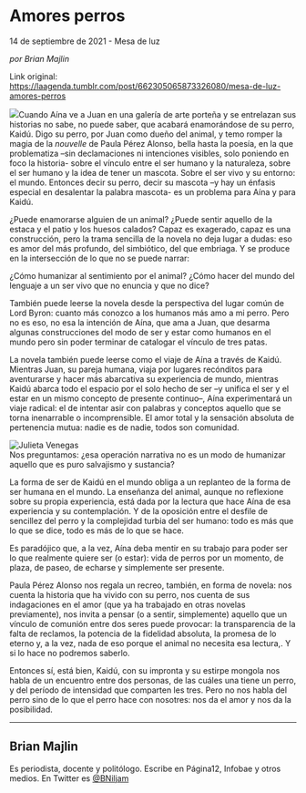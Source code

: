 # Amores perros



14 de septiembre de 2021 - Mesa de luz

_por Brian Majlin_

Link original: https://laagenda.tumblr.com/post/662305065873326080/mesa-de-luz-amores-perros

![](https://64.media.tumblr.com/efb3c64077dff5d02405312b6d5d81c9/1e728298f0a4f077-75/s500x750/b5a5d1889b7cc30fe8be01e901340469148ea93c.jpg)Cuando Aína
ve a Juan en una galería de arte porteña y se entrelazan sus historias no sabe,
no puede saber, que acabará enamorándose de su perro, Kaidú. Digo su perro, por
Juan como dueño del animal, y temo romper la magia de la *nouvelle* de Paula Pérez Alonso, bella hasta la poesía, en la que
problematiza –sin declamaciones ni intenciones visibles, solo poniendo en foco
la historia- sobre el vínculo entre el ser humano y la naturaleza, sobre el ser
humano y la idea de tener un mascota. Sobre el ser vivo y su entorno: el mundo.
Entonces decir su perro, decir su mascota –y hay un énfasis especial en
desalentar la palabra mascota- es un problema para Aína y para Kaidú. 

¿Puede
enamorarse alguien de un animal? ¿Puede sentir aquello de la estaca y el patio
y los huesos calados? Capaz es exagerado, capaz es una construcción, pero la
trama sencilla de la novela no deja lugar a dudas: eso es amor del más
profundo, del simbiótico, del que embriaga. Y se produce en la intersección de
lo que no se puede narrar: 

¿Cómo
humanizar al sentimiento por el animal? ¿Cómo hacer del mundo del lenguaje a un
ser vivo que no enuncia y que no dice? 

También
puede leerse la novela desde la perspectiva del lugar común de Lord Byron:
cuanto más conozco a los humanos más amo a mi perro. Pero no es eso, no esa la
intención de Aína, que ama a Juan, que desarma algunas construcciones del modo
de ser y estar como humanos en el mundo pero sin poder terminar de catalogar el
vínculo de tres patas. 

La novela
también puede leerse como el viaje de Aína a través de Kaidú. Mientras Juan, su
pareja humana, viaja por lugares recónditos para aventurarse y hacer más
abarcativa su experiencia de mundo, mientras Kaidú abarca todo el espacio por
el solo hecho de ser –y unifica el ser y el estar en un mismo concepto de
presente continuo–, Aína experimentará un viaje radical: el de intentar asir
con palabras y conceptos aquello que se torna inenarrable o incomprensible. El
amor total y la sensación absoluta de pertenencia mutua: nadie es de nadie,
todos son comunidad.

![Julieta Venegas](https://64.media.tumblr.com/0b06f54c92f1027b4b1384a6d0a61512/1e728298f0a4f077-69/s250x400/c9fe6c266ddf55b4c483cf87a3ebd462ad7124ea.jpg)  
Nos
preguntamos: ¿esa operación narrativa no es 
un modo de humanizar aquello que es puro salvajismo y sustancia?

 La forma de ser de Kaidú en el mundo obliga a
un replanteo de la forma de ser humana en el mundo. La enseñanza del animal,
aunque no reflexione sobre su propia experiencia, está dada por la lectura que
hace Aína de esa experiencia y su contemplación. Y de la oposición entre el
desfile de sencillez del perro y la complejidad turbia del ser humano: todo es
más que lo que se dice, todo es más de lo que se hace. 

Es
paradójico que, a la vez, Aína deba mentir en su trabajo para poder ser lo que
realmente quiere ser (o estar): vida de perros por un momento, de plaza, de
paseo, de echarse y simplemente ser presente. 

Paula Pérez
Alonso nos regala un recreo, también, en forma de novela: nos cuenta la
historia que ha vivido con su perro, nos cuenta de sus indagaciones en el amor
(que ya ha trabajado en otras novelas previamente), nos invita a pensar (o a
sentir, simplemente) aquello que un vínculo de comunión entre dos seres puede
provocar: la transparencia de la falta de reclamos, la potencia de la fidelidad
absoluta, la promesa de lo eterno y, a la vez, nada de eso porque el animal no
necesita esa lectura,. Y si lo hace no podremos saberlo. 

Entonces
sí, está bien, Kaidú, con su impronta y su estirpe mongola nos habla de un
encuentro entre dos personas, de las cuáles una tiene un perro, y del período de
intensidad que comparten les tres. Pero no nos habla del perro sino de lo que
el perro hace con nosotres: nos da el amor y nos da la posibilidad.



---

Brian Majlin
------------

 Es periodista, docente y politólogo. Escribe en Página12, Infobae y otros medios. En Twitter es [@BNiljam](https://twitter.com/BNiljam) 

